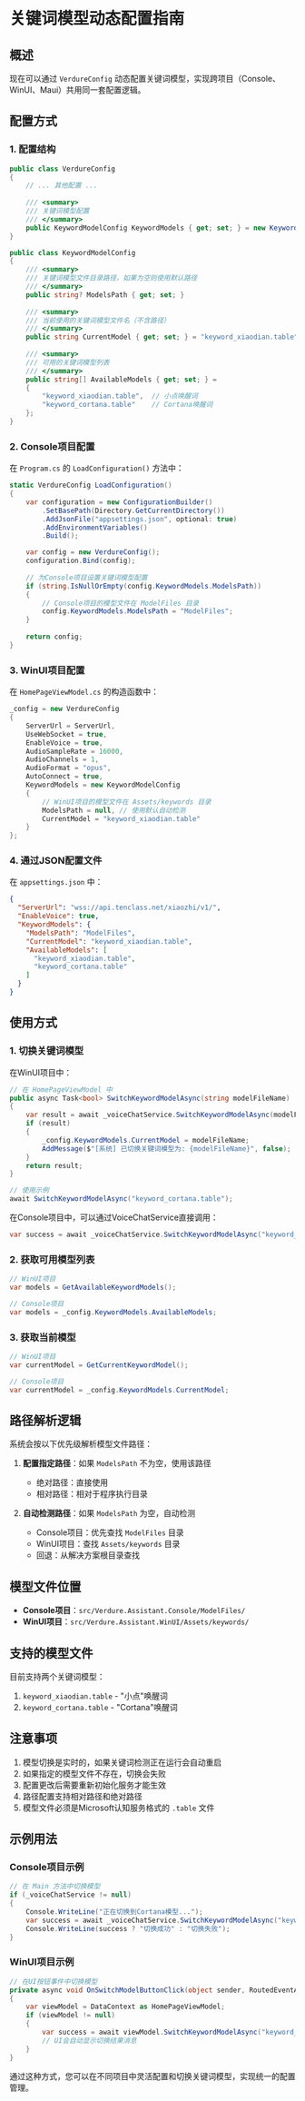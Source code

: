 # 关键词模型动态配置指南

## 概述

现在可以通过 `VerdureConfig` 动态配置关键词模型，实现跨项目（Console、WinUI、Maui）共用同一套配置逻辑。

## 配置方式

### 1. 配置结构

```csharp
public class VerdureConfig
{
    // ... 其他配置 ...
    
    /// <summary>
    /// 关键词模型配置
    /// </summary>
    public KeywordModelConfig KeywordModels { get; set; } = new KeywordModelConfig();
}

public class KeywordModelConfig
{
    /// <summary>
    /// 关键词模型文件目录路径，如果为空则使用默认路径
    /// </summary>
    public string? ModelsPath { get; set; }
    
    /// <summary>
    /// 当前使用的关键词模型文件名（不含路径）
    /// </summary>
    public string CurrentModel { get; set; } = "keyword_xiaodian.table";
    
    /// <summary>
    /// 可用的关键词模型列表
    /// </summary>
    public string[] AvailableModels { get; set; } = 
    {
        "keyword_xiaodian.table",  // 小点唤醒词
        "keyword_cortana.table"    // Cortana唤醒词
    };
}
```

### 2. Console项目配置

在 `Program.cs` 的 `LoadConfiguration()` 方法中：

```csharp
static VerdureConfig LoadConfiguration()
{
    var configuration = new ConfigurationBuilder()
        .SetBasePath(Directory.GetCurrentDirectory())
        .AddJsonFile("appsettings.json", optional: true)
        .AddEnvironmentVariables()
        .Build();

    var config = new VerdureConfig();
    configuration.Bind(config);
    
    // 为Console项目设置关键词模型配置
    if (string.IsNullOrEmpty(config.KeywordModels.ModelsPath))
    {
        // Console项目的模型文件在 ModelFiles 目录
        config.KeywordModels.ModelsPath = "ModelFiles";
    }
    
    return config;
}
```

### 3. WinUI项目配置

在 `HomePageViewModel.cs` 的构造函数中：

```csharp
_config = new VerdureConfig
{
    ServerUrl = ServerUrl,
    UseWebSocket = true,
    EnableVoice = true,
    AudioSampleRate = 16000,
    AudioChannels = 1,
    AudioFormat = "opus",
    AutoConnect = true,
    KeywordModels = new KeywordModelConfig
    {
        // WinUI项目的模型文件在 Assets/keywords 目录
        ModelsPath = null, // 使用默认自动检测
        CurrentModel = "keyword_xiaodian.table"
    }
};
```

### 4. 通过JSON配置文件

在 `appsettings.json` 中：

```json
{
  "ServerUrl": "wss://api.tenclass.net/xiaozhi/v1/",
  "EnableVoice": true,
  "KeywordModels": {
    "ModelsPath": "ModelFiles",
    "CurrentModel": "keyword_xiaodian.table",
    "AvailableModels": [
      "keyword_xiaodian.table",
      "keyword_cortana.table"
    ]
  }
}
```

## 使用方式

### 1. 切换关键词模型

在WinUI项目中：

```csharp
// 在 HomePageViewModel 中
public async Task<bool> SwitchKeywordModelAsync(string modelFileName)
{
    var result = await _voiceChatService.SwitchKeywordModelAsync(modelFileName);
    if (result)
    {
        _config.KeywordModels.CurrentModel = modelFileName;
        AddMessage($"[系统] 已切换关键词模型为: {modelFileName}", false);
    }
    return result;
}

// 使用示例
await SwitchKeywordModelAsync("keyword_cortana.table");
```

在Console项目中，可以通过VoiceChatService直接调用：

```csharp
var success = await _voiceChatService.SwitchKeywordModelAsync("keyword_cortana.table");
```

### 2. 获取可用模型列表

```csharp
// WinUI项目
var models = GetAvailableKeywordModels();

// Console项目 
var models = _config.KeywordModels.AvailableModels;
```

### 3. 获取当前模型

```csharp
// WinUI项目
var currentModel = GetCurrentKeywordModel();

// Console项目
var currentModel = _config.KeywordModels.CurrentModel;
```

## 路径解析逻辑

系统会按以下优先级解析模型文件路径：

1. **配置指定路径**：如果 `ModelsPath` 不为空，使用该路径
   - 绝对路径：直接使用
   - 相对路径：相对于程序执行目录

2. **自动检测路径**：如果 `ModelsPath` 为空，自动检测
   - Console项目：优先查找 `ModelFiles` 目录
   - WinUI项目：查找 `Assets/keywords` 目录
   - 回退：从解决方案根目录查找

## 模型文件位置

- **Console项目**：`src/Verdure.Assistant.Console/ModelFiles/`
- **WinUI项目**：`src/Verdure.Assistant.WinUI/Assets/keywords/`

## 支持的模型文件

目前支持两个关键词模型：

1. `keyword_xiaodian.table` - "小点"唤醒词
2. `keyword_cortana.table` - "Cortana"唤醒词

## 注意事项

1. 模型切换是实时的，如果关键词检测正在运行会自动重启
2. 如果指定的模型文件不存在，切换会失败
3. 配置更改后需要重新初始化服务才能生效
4. 路径配置支持相对路径和绝对路径
5. 模型文件必须是Microsoft认知服务格式的 `.table` 文件

## 示例用法

### Console项目示例

```csharp
// 在 Main 方法中切换模型
if (_voiceChatService != null)
{
    Console.WriteLine("正在切换到Cortana模型...");
    var success = await _voiceChatService.SwitchKeywordModelAsync("keyword_cortana.table");
    Console.WriteLine(success ? "切换成功" : "切换失败");
}
```

### WinUI项目示例

```csharp
// 在UI按钮事件中切换模型
private async void OnSwitchModelButtonClick(object sender, RoutedEventArgs e)
{
    var viewModel = DataContext as HomePageViewModel;
    if (viewModel != null)
    {
        var success = await viewModel.SwitchKeywordModelAsync("keyword_cortana.table");
        // UI会自动显示切换结果消息
    }
}
```

通过这种方式，您可以在不同项目中灵活配置和切换关键词模型，实现统一的配置管理。
